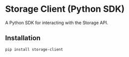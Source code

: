 # Storage Client (Python SDK)

A Python SDK for interacting with the Storage API.

## Installation

```bash
pip install storage-client
